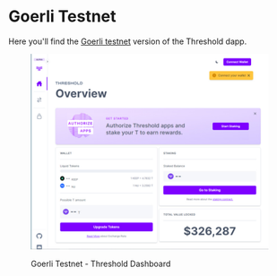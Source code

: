 # Goerli Testnet

Here you'll find the [Goerli testnet](https://dashboard.test.threshold.network/overview/network) version of the Threshold dapp.&#x20;

<figure><img src="../.gitbook/assets/dashboard.jpg" alt=""><figcaption><p>Goerli Testnet - Threshold Dashboard</p></figcaption></figure>
